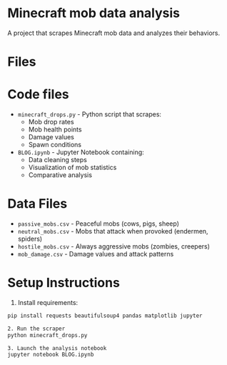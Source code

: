 # Minecraft mob data analysis

A project that scrapes Minecraft mob data and analyzes their behaviors.

# Files

# Code files
- `minecraft_drops.py` - Python script that scrapes:
  - Mob drop rates
  - Mob health points
  - Damage values
  - Spawn conditions
- `BLOG.ipynb` - Jupyter Notebook containing:
  - Data cleaning steps
  - Visualization of mob statistics
  - Comparative analysis

# Data Files
- `passive_mobs.csv` - Peaceful mobs (cows, pigs, sheep)
- `neutral_mobs.csv` - Mobs that attack when provoked (endermen, spiders)
- `hostile_mobs.csv` - Always aggressive mobs (zombies, creepers)
- `mob_damage.csv` - Damage values and attack patterns

# Setup Instructions

1. Install requirements:
```bash
pip install requests beautifulsoup4 pandas matplotlib jupyter

2. Run the scraper
python minecraft_drops.py

3. Launch the analysis notebook
jupyter notebook BLOG.ipynb
